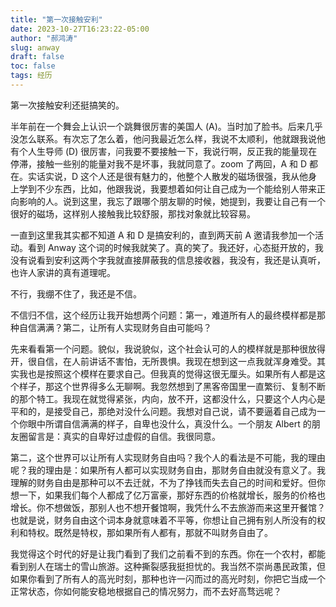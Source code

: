 ```yaml
---
title: "第一次接触安利"
date: 2023-10-27T16:23:22-05:00
author: "郝鸿涛"
slug: anway
draft: false
toc: false
tags: 经历
---
```


第一次接触安利还挺搞笑的。

半年前在一个舞会上认识一个跳舞很厉害的美国人 (A)。当时加了脸书。后来几乎没怎么联系。有次忘了怎么着，他问我最近怎么样，我说不太顺利，他就跟我说他有个人生导师 (D) 很厉害，问我要不要接触一下，我说行啊，反正我的能量现在停滞，接触一些别的能量对我不是坏事，我就同意了。zoom 了两回，A 和 D 都在。实话实说，D 这个人还是很有魅力的，他整个人散发的磁场很强，我从他身上学到不少东西，比如，他跟我说，我要想着如何让自己成为一个能给别人带来正向影响的人。说到这里，我忘了跟哪个朋友聊的时候，她提到，我要让自己有一个很好的磁场，这样别人接触我比较舒服，那找对象就比较容易。

一直到这里我其实都不知道 A 和 D 是搞安利的，直到两天前 A 邀请我参加一个活动。看到 Anway 这个词的时候我就笑了。真的笑了。我还好，心态挺开放的，我没有说看到安利这两个字我就直接屏蔽我的信息接收器，我没有，我还是认真听，也许人家讲的真有道理呢。

不行，我绷不住了，我还是不信。

不信归不信，这个经历让我开始想两个问题：第一，难道所有人的最终模样都是那种自信满满？第二，让所有人实现财务自由可能吗？

先来看看第一个问题。貌似，我说貌似，这个社会认可的人的模样就是那种很放得开，很自信，在人前讲话不害怕，无所畏惧。我现在想到这一点我就浑身难受。其实我也是按照这个模样在要求自己。但我真的觉得这很无厘头。如果所有人都是这个样子，那这个世界得多么无聊啊。我忽然想到了黑客帝国里一直繁衍、复制不断的那个特工。我现在就觉得紧张，内向，放不开，这都没什么，只要这个人内心是平和的，是接受自己，那绝对没什么问题。我想对自己说，请不要逼着自己成为一个你眼中所谓自信满满的样子，自卑也没什么，真没什么。一个朋友 Albert 的朋友圈留言是：真实的自卑好过虚假的自信。我很同意。

第二，这个世界可以让所有人实现财务自由吗？我个人的看法是不可能，我的理由呢？我的理由是：如果所有人都可以实现财务自由，那财务自由就没有意义了。我理解的财务自由是那种可以不去迁就，不为了挣钱而失去自己的时间和爱好。但你想一下，如果我们每个人都成了亿万富豪，那好东西的价格就增长，服务的价格也增长。你不想做饭，那别人也不想开餐馆啊，我凭什么不去旅游而来这里开餐馆？也就是说，财务自由这个词本身就意味着不平等，你想让自己拥有别人所没有的权利和特权。既然是特权，那如果所有人都有，那就不叫财务自由了。

我觉得这个时代的好是让我门看到了我们之前看不到的东西。你在一个农村，都能看到别人在瑞士的雪山旅游。这种撕裂感我挺担忧的。我当然不崇尚愚民政策，但如果你看到了所有人的高光时刻，那种也许一闪而过的高光时刻，你把它当成一个正常状态，你如何能安稳地根据自己的情况努力，而不去好高骛远呢？


